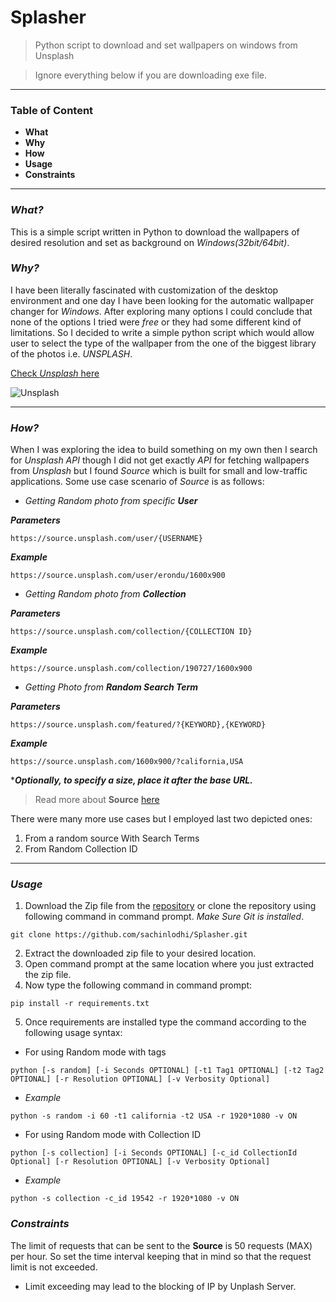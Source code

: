 # Splasher
> Python script to download and set wallpapers on windows from Unsplash

> Ignore everything below if you are downloading exe file. 

<hr>

### Table of Content

- **What**
- **Why**
- **How**
- **Usage**
- **Constraints**
---

### _What?_
This is a simple script written in Python to download the wallpapers of desired resolution and set as 
background on _Windows(32bit/64bit)_.

### _Why?_
I have been literally fascinated with customization of the
desktop environment and one day I have been looking for the automatic wallpaper changer for _Windows_.
After exploring many options I could conclude that none of the options I tried were _free_ or they had some 
different kind of limitations.
So I decided to write a simple python script which would allow user to select the type of the wallpaper 
from the one of the biggest library of the photos i.e. _UNSPLASH_.

[Check _Unsplash_ here](https://www.Unsplash.com "Unsplash")

![Unsplash](https://unsplash.com/favicon.ico "Unsplash")
***
### _How?_

When I was exploring the idea to build something on my own then I search for _Unsplash API_ though I did not get 
exactly _API_ for fetching wallpapers from _Unsplash_ but I found _Source_ which is built for small and low-traffic applications.
Some use case scenario of _Source_ is as follows:

- _Getting Random photo from specific **User**_
  
  
***Parameters***
```http request
https://source.unsplash.com/user/{USERNAME}
```
***Example***
```http request
https://source.unsplash.com/user/erondu/1600x900
```

- _Getting Random photo from **Collection**_
  
  
***Parameters***
```http request
https://source.unsplash.com/collection/{COLLECTION ID}
```
***Example***
```http request
https://source.unsplash.com/collection/190727/1600x900
```

- _Getting Photo from **Random Search Term**_
  
  
***Parameters***
```http request
https://source.unsplash.com/featured/?{KEYWORD},{KEYWORD}
```
***Example***
```http request
https://source.unsplash.com/1600x900/?california,USA
```
*_**Optionally, to specify a size, place it after the base URL.**_

>Read more about **Source** [here](https://source.unsplash.com/ "Source")

There were many more use cases but I employed last two depicted ones:
1. From a random source With Search Terms
2. From Random Collection ID


***


### _Usage_

1. Download the Zip file from the [repository](https://github.com/sachinlodhi/Splasher) or clone the repository using 
following command in command prompt. _Make Sure Git is installed_.
   
```commandline
git clone https://github.com/sachinlodhi/Splasher.git
```

2. Extract the downloaded zip file to your desired location.
3. Open command prompt at the same location where you just extracted the zip file.
4. Now type the following command in command prompt:
```commandline
pip install -r requirements.txt
```

5. Once requirements are installed type the command according to the following usage syntax:
- For using Random mode with tags
```commandline
python [-s random] [-i Seconds OPTIONAL] [-t1 Tag1 OPTIONAL] [-t2 Tag2 OPTIONAL] [-r Resolution OPTIONAL] [-v Verbosity Optional] 
```

- _Example_
  
```python -s random -i 60 -t1 california -t2 USA -r 1920*1080 -v ON```

- For using Random mode with Collection ID
```commandline
python [-s collection] [-i Seconds OPTIONAL] [-c_id CollectionId Optional] [-r Resolution OPTIONAL] [-v Verbosity Optional] 
```
- _Example_
  
```python -s collection -c_id 19542 -r 1920*1080 -v ON```


### _Constraints_
The limit of requests that can be sent to the **Source** is 50 requests (MAX) per hour.
So set the time interval keeping that in mind so that the request limit is not
exceeded. 
- Limit exceeding may lead to the blocking of IP by Unplash Server. 
